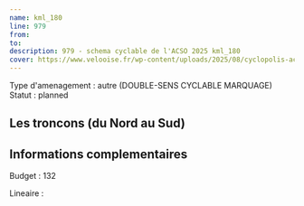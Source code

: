 ```yaml
---
name: kml_180 
line: 979
from: 
to:  
description: 979 - schema cyclable de l'ACSO 2025 kml_180 
cover: https://www.velooise.fr/wp-content/uploads/2025/08/cyclopolis-acso-979.jpg
---
```

Type d'amenagement : autre (DOUBLE-SENS CYCLABLE MARQUAGE)
Statut : planned
## Les troncons (du Nord au Sud)

## Informations complementaires

Budget  : 132 

Lineaire :

